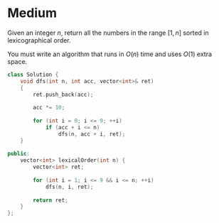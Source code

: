 # Medium

Given an integer $n$, return all the numbers in the range $[1, n]$ sorted in lexicographical order.

You must write an algorithm that runs in $O(n)$ time and uses $O(1)$ extra space.

```cpp
class Solution {
    void dfs(int n, int acc, vector<int>& ret)
    {
        ret.push_back(acc);
        
        acc *= 10;
        
        for (int i = 0; i <= 9; ++i)
            if (acc + i <= n)
                dfs(n, acc + i, ret);
    }
    
public:
    vector<int> lexicalOrder(int n) {
        vector<int> ret;
        
        for (int i = 1; i <= 9 && i <= n; ++i)
            dfs(n, i, ret);
        
        return ret;
    }
};
```
